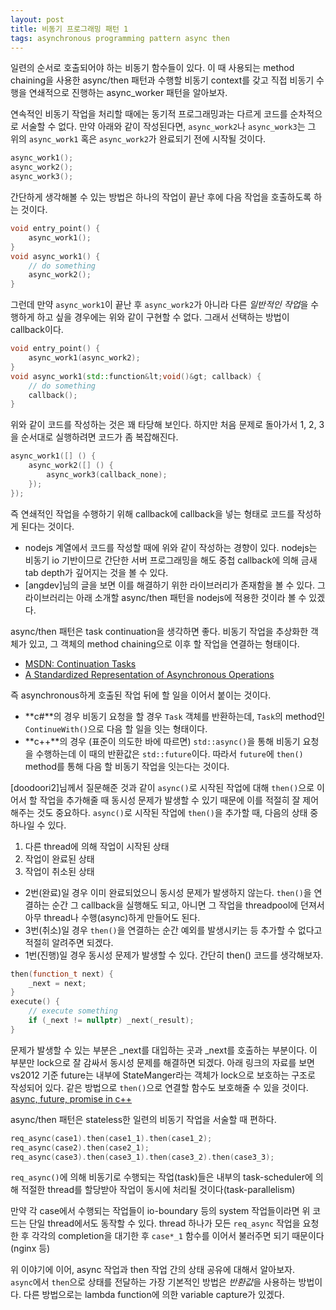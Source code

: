 ```yaml
---
layout: post
title: 비동기 프로그래밍 패턴 1
tags: asynchronous programming pattern async then
---
```


일련의 순서로 호출되어야 하는 비동기 함수들이 있다. 이 때 사용되는 method chaining을 사용한 async/then 패턴과 수행할 비동기 context를 갖고 직접 비동기 수행을 연쇄적으로 진행하는 async_worker 패턴을 알아보자.

연속적인 비동기 작업을 처리할 때에는 동기적 프로그래밍과는 다르게 코드를 순차적으로 서술할 수 없다. 만약 아래와 같이 작성된다면, `async_work2`나 `async_work3`는 그 위의 `async_work1` 혹은 `async_work2`가 완료되기 전에 시작될 것이다.

```cpp
async_work1();
async_work2();
async_work3();
```

간단하게 생각해볼 수 있는 방법은 하나의 작업이 끝난 후에 다음 작업을 호출하도록 하는 것이다.

```cpp
void entry_point() {
    async_work1();
}
void async_work1() {
    // do something
    async_work2();
}
```

그런데 만약 `async_work1`이 끝난 후 `async_work2`가 아니라 다른 *일반적인 작업*을 수행하게 하고 싶을 경우에는 위와 같이 구현할 수 없다. 그래서 선택하는 방법이 callback이다.

```cpp
void entry_point() {
    async_work1(async_work2);
}
void async_work1(std::function&lt;void()&gt; callback) {
    // do something
    callback();
}
```

위와 같이 코드를 작성하는 것은 꽤 타당해 보인다. 하지만 처음 문제로 돌아가서 1, 2, 3을 순서대로 실행하려면 코드가 좀 복잡해진다.

```cpp
async_work1([] () {
    async_work2([] () {
        async_work3(callback_none);
    });
});
```

즉 연쇄적인 작업을 수행하기 위해 callback에 callback을 넣는 형태로 코드를 작성하게 된다는 것이다.

- nodejs 계열에서 코드를 작성할 때에 위와 같이 작성하는 경향이 있다. nodejs는 비동기 io 기반이므로 간단한 서버 프로그래밍을 해도 중첩 callback에 의해 금새 tab depth가 깊어지는 것을 볼 수 있다.
- [angdev]님의 글을 보면 이를 해결하기 위한 라이브러리가 존재함을 볼 수 있다. 그 라이브러리는 아래 소개할 async/then 패턴을 nodejs에 적용한 것이라 볼 수 있겠다.


async/then 패턴은 task continuation을 생각하면 좋다. 비동기 작업을 추상화한 객체가 있고, 그 객체의 method chaining으로 이후 할 작업을 연결하는 형태이다.

* [MSDN: Continuation Tasks](http://msdn.microsoft.com/en-us/library/vstudio/ee372288.aspx)
* [A Standardized Representation of Asynchronous Operations](http://www.open-std.org/jtc1/sc22/wg21/docs/papers/2013/n3558.pdf)

즉 asynchronous하게 호출된 작업 뒤에 할 일을 이어서 붙이는 것이다.

* **c#**의 경우 비동기 요청을 할 경우 `Task` 객체를 반환하는데, `Task`의 method인 `ContinueWith()`으로 다음 할 일을 잇는 형태이다.
* **c++**의 경우 (표준이 의도한 바에 따르면) `std::async()`을 통해 비동기 요청을 수행하는데 이 때의 반환값은 `std::future`이다. 따라서 `future`에 `then()` method를 통해 다음 할 비동기 작업을 잇는다는 것이다.

[doodoori2]님께서 질문해준 것과 같이 `async()`로 시작된 작업에 대해 `then()`으로 이어서 할 작업을 추가해줄 때 동시성 문제가 발생할 수 있기 때문에 이를 적절히 잘 제어해주는 것도 중요하다.
`async()`로 시작된 작업에 `then()`을 추가할 때, 다음의 상태 중 하나일 수 있다.

1. 다른 thread에 의해 작업이 시작된 상태
2. 작업이 완료된 상태
3. 작업이 취소된 상태

* 2번(완료)일 경우 이미 완료되었으니 동시성 문제가 발생하지 않는다. `then()`을 연결하는 순간 그 callback을 실행해도 되고, 아니면 그 작업을 threadpool에 던져서 아무 thread나 수행(async)하게 만들어도 된다.
* 3번(취소)일 경우 `then()`을 연결하는 순간 예외를 발생시키는 등 추가할 수 없다고 적절히 알려주면 되겠다.
* 1번(진행)일 경우 동시성 문제가 발생할 수 있다. 간단히 then() 코드를 생각해보자.

```cpp
then(function_t next) {
    _next = next;
}
execute() {
    // execute something
    if (_next != nullptr) _next(_result);
}
```

문제가 발생할 수 있는 부분은 _next를 대입하는 곳과 _next를 호출하는 부분이다. 이 부분만 lock으로 잘 감싸서 동시성 문제를 해결하면 되겠다. 아래 링크의 자료를 보면 vs2012 기준 future는 내부에 StateManger라는 객체가 lock으로 보호하는 구조로 작성되어 있다. 같은 방법으로 `then()`으로 연결할 함수도 보호해줄 수 있을 것이다.  
[async, future, promise in c++](http://www.slideshare.net/lactrious/synchronizing-concurrent-threads)

async/then 패턴은 stateless한 일련의 비동기 작업을 서술할 때 편하다.

```cpp
req_async(case1).then(case1_1).then(case1_2);
req_async(case2).then(case2_1);
req_async(case3).then(case3_1).then(case3_2).then(case3_3);
```

`req_async()`에 의해 비동기로 수행되는 작업(task)들은 내부의 task-scheduler에 의해 적절한 thread를 할당받아 작업이 동시에 처리될 것이다(task-parallelism)

만약 각 case에서 수행되는 작업들이 io-boundary 등의 system 작업들이라면 위 코드는 단일 thread에서도 동작할 수 있다. thread 하나가 모든 `req_async` 작업을 요청한 후 각각의 completion을 대기한 후 `case*_1` 함수를 이어서 불러주면 되기 때문이다(nginx 등)


위 이야기에 이어, async 작업과 then 작업 간의 상태 공유에 대해서 알아보자.  
`async`에서 `then`으로 상태를 전달하는 가장 기본적인 방법은 *반환값*을 사용하는 방법이다. 다른 방법으로는 lambda function에 의한 variable capture가 있겠다.